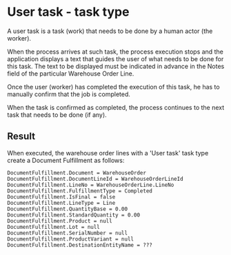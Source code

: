 # User task - task type

A user task is a task (work) that needs to be done by a human actor (the worker). 

When the process arrives at such task, the process execution stops and the application displays a text that guides the user of what needs to be done for this task. 
The text to be displayed must be indicated in advance in the Notes field of the particular Warehouse Order Line.

Once the user (worker) has completed the execution of this task, he has to manually confirm that the job is completed.

When the task is confirmed as completed, the process continues to the next task that needs to be done (if any).

## Result
When executed, the warehouse order lines with a 'User task' task type create a Document Fulfillment as follows:

```
DocumentFulfillment.Document = WarehouseOrder
DocumentFulfillment.DocumentLineId = WarehouseOrderLineId
DocumentFulfillment.LineNo = WarehouseOrderLine.LineNo
DocumentFulfillment.FulfillmentType = Completed
DocumentFulfillment.IsFinal = false
DocumentFulfillment.LineType = Line
DocumentFulfillment.QuantityBase = 0.00
DocumentFulfillment.StandardQuantity = 0.00
DocumentFulfillment.Product = null
DocumentFulfillment.Lot = null
DocumentFulfillment.SerialNumber = null
DocumentFulfillment.ProductVariant = null
DocumentFulfillment.DestinationEntityName = ???
```
